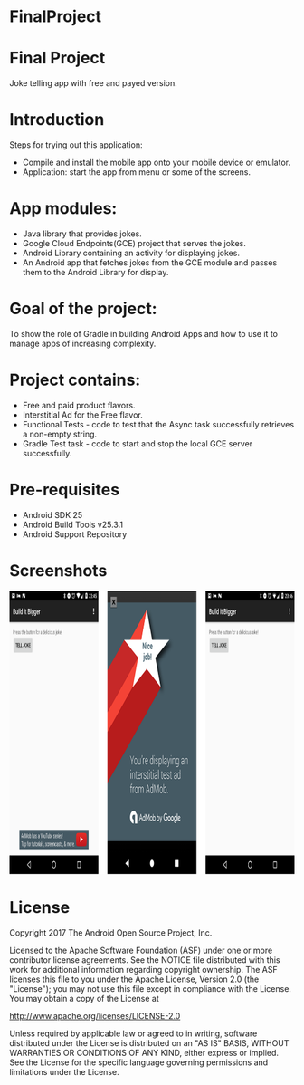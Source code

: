 # FinalProject

# Final Project
Joke telling app with free and payed version.


# Introduction
Steps for trying out this application:
* Compile and install the mobile app onto your mobile device or emulator.
* Application: start the app from menu or some of the screens.

# App modules:
* Java library that provides jokes.
* Google Cloud Endpoints(GCE) project that serves the jokes.
* Android Library containing an activity for displaying jokes.
* An Android app that fetches jokes from the GCE module and passes them to the Android Library for display.

# Goal of the project:
To show the role of Gradle in building Android Apps and how to use
it to manage apps of increasing complexity. 

# Project contains: 
* Free and paid product flavors.
* Interstitial Ad for the Free flavor.
* Functional Tests - code to test that the Async task successfully retrieves a non-empty string.
* Gradle Test task - code to start and stop the local GCE server successfully.

# Pre-requisites
* Android SDK 25
* Android Build Tools v25.3.1
* Android Support Repository

# Screenshots
<img src="composite_screenshot.png?raw=true" height="500" alt="Screenshot"/> 


# License
Copyright 2017 The Android Open Source Project, Inc.

Licensed to the Apache Software Foundation (ASF) under one or more contributor license agreements. See the NOTICE file distributed with this work for additional information regarding copyright ownership. The ASF licenses this file to you under the Apache License, Version 2.0 (the "License"); you may not use this file except in compliance with the License. You may obtain a copy of the License at

http://www.apache.org/licenses/LICENSE-2.0

Unless required by applicable law or agreed to in writing, software distributed under the License is distributed on an "AS IS" BASIS, WITHOUT WARRANTIES OR CONDITIONS OF ANY KIND, either express or implied. See the License for the specific language governing permissions and limitations under the License.
